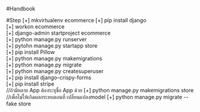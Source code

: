 #Handbook

#Step
[+] mkvirtualenv ecommerce <bt>
[+] pip install django <br>
[+] workon ecommerce <br>
[+] django-admin startproject ecommerce <br>
[+] python manage.py runserver <br>
[+] pytohn manage.py startapp store <br>
[+] pip install Pillow <br>
[+] python manage.py makemigrations <br>
[+] python manage.py migrate <br>
[+] python manage.py createsuperuser<br>
[+] pip install django-crispy-forms <br>
[+] pip install stripe <br>
//ถ้ามีหลาย App ต้องระบุชื่อ App ด้วย
[+] python manage.py makemigrations store<br>
//เพื่อไม่ให้เกิดผลกระทบตอนที่ เปลี่ยนแปลงmodel
[+] python manage.py migrate --fake store<br>
